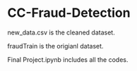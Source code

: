 # CC-Fraud-Detection

new_data.csv is the cleaned dataset.

fraudTrain is the origianl dataset.

Final Project.ipynb includes all the codes.
